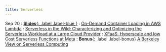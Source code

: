 ```yaml
---
title: Serverless
---
```

Sep 20
: [**Slides**{: .label .label-blue }](https://docs.google.com/presentation/d/1N2rmPJ9-rHkxF-4s1h0yy7aYT9IwzfDyoQ8Jsiu77kg/edit?usp=sharing)
:  [On-Demand Container Loading in AWS Lambda](https://www.usenix.org/system/files/atc23-brooker.pdf)
: [Serverless in the Wild: Characterizing and Optimizing the Serverless Workload at a Large Cloud Provider](https://www.usenix.org/system/files/atc20-shahrad.pdf)
: [XFaaS: Hyperscale and low Cost Serverless Functions at Meta](https://dl.acm.org/doi/10.1145/3600006.3613155)
: **Bonus**{: .label .label-bonus} [A Berkeley View on Serverless Computing](https://www2.eecs.berkeley.edu/Pubs/TechRpts/2019/EECS-2019-3.pdf)